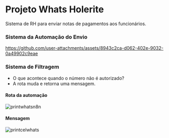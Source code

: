 # Projeto Whats Holerite 
Sistema de RH para enviar notas de pagamentos aos funcionários.



### Sistema da Automação do Envio



https://github.com/user-attachments/assets/8943c2ca-d062-402e-9032-0a49902c9eae



### Sistema de Filtragem
- O que acontece quando o número não é autorizado?
- A rota muda e retorna uma mensagem.

#### Rota da automação
![printwhatsn8n](https://github.com/user-attachments/assets/f93c14d9-c8ec-4d24-a7e3-90c1c608239d)

#### Mensagem

![printcelwhats](https://github.com/user-attachments/assets/10897c41-2d46-418d-b0f9-c8179dcce034)


